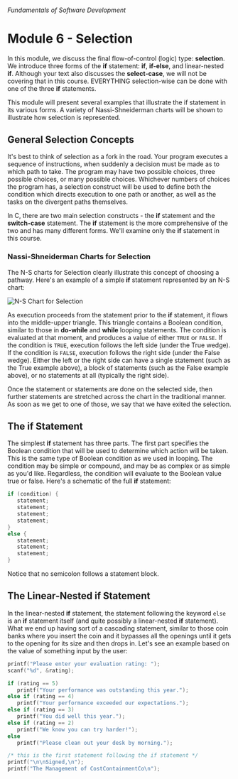 ###### *Fundamentals of Software Development*

# Module 6 - Selection

In this module, we discuss the final flow-of-control (logic) type: **selection**. We introduce three forms of the **if** statement: **if**, **if-else**, and linear-nested **if**. Although your text also discusses the **select-case**, we will not be covering that in this course. EVERYTHING selection-wise can be done with one of the three **if** statements.

This module will present several examples that illustrate the if statement in its various forms. A variety of Nassi-Shneiderman charts will be shown to illustrate how selection is represented.

## General Selection Concepts

It's best to think of selection as a fork in the road. Your program executes a sequence of instructions, when suddenly a decision must be made as to which path to take. The program may have two possible choices, three possible choices, or many possible choices. Whichever numbers of choices the program has, a selection construct will be used to define both the condition which directs execution to one path or another, as well as the tasks on the divergent paths themselves.

In C, there are two main selection constructs - the **if** statement and the **switch-case** statement. The **if** statement is the more comprehensive of the two and has many different forms. We'll examine only the **if** statement in this course.

### Nassi-Shneiderman Charts for Selection

The N-S charts for Selection clearly illustrate this concept of choosing a pathway. Here's an example of a simple **if** statement represented by an N-S chart:

![N-S Chart for Selection](https://github.com/tara-nguyen/UCLA-Extension-coursework/blob/main/Fundamentals%20of%20Software%20Development/N-S%20Chart%20for%20Selection.jpg?raw=true)

As execution proceeds from the statement prior to the **if** statement, it flows into the middle-upper triangle. This triangle contains a Boolean condition, similar to those in **do-while** and **while** looping statements. The condition is evaluated at that moment, and produces a value of either `TRUE` or `FALSE`. If the condition is `TRUE`, execution follows the left side (under the True wedge). If the condition is `FALSE`, execution follows the right side (under the False wedge). Either the left or the right side can have a single statement (such as the True example above), a block of statements (such as the False example above), or no statements at all (typically the right side).

Once the statement or statements are done on the selected side, then further statements are stretched across the chart in the traditional manner. As soon as we get to one of those, we say that we have exited the selection.

## The if Statement

The simplest **if** statement has three parts. The first part specifies the Boolean condition that will be used to determine which action will be taken. This is the same type of Boolean condition as we used in looping. The condition may be simple or compound, and may be as complex or as simple as you'd like. Regardless, the condition will evaluate to the Boolean value true or false. Here's a schematic of the full **if** statement:

```c
if (condition) {
   statement;
   statement;
   statement;
   statement;
}
else {
   statement;
   statement;
   statement;
}
```

Notice that no semicolon follows a statement block.

## The Linear-Nested if Statement

In the linear-nested **if** statement, the statement following the keyword `else` is an **if** statement itself (and quite possibly a linear-nested **if** statement). What we end up having sort of a cascading statement, similar to those coin banks where you insert the coin and it bypasses all the openings until it gets to the opening for its size and then drops in.  Let's see an example based on the value of something input by the user:

```c
printf("Please enter your evaluation rating: ");
scanf("%d", &rating);

if (rating == 5)
   printf("Your performance was outstanding this year.");
else if (rating == 4)
   printf("Your performance exceeded our expectations.");
else if (rating == 3)
   printf("You did well this year.");
else if (rating == 2)
   printf("We know you can try harder!");
else
   printf("Please clean out your desk by morning.");

/* this is the first statement following the if statement */
printf("\n\nSigned,\n");
printf("The Management of CostContainmentCo\n");
```
